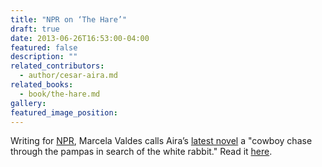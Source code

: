 ```yaml
---
title: "NPR on ‘The Hare’"
draft: true
date: 2013-06-26T16:53:00-04:00
featured: false
description: ""
related_contributors:
  - author/cesar-aira.md
related_books:
  - book/the-hare.md
gallery:
featured_image_position: 
---
```


Writing for [NPR](http://www.npr.org/2013/06/26/195178102/the-hare-leads-a-merry-chase), Marcela Valdes calls Aira’s [latest novel](http://ndbooks.com/book/the-hare) a "cowboy chase through the pampas in search of the white rabbit." Read it [here](http://www.npr.org/2013/06/26/195178102/the-hare-leads-a-merry-chase). 

